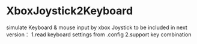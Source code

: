 # XboxJoystick2Keyboard
simulate Keyboard &amp; mouse input by xbox Joystick
to be included in next version：
1.read keyboard settings from .config
2.support key combination
